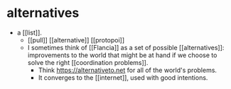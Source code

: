 # alternatives

- a [[list]].
  - [[pull]] [[alternative]] [[protopoi]]
  - I sometimes think of [[Flancia]] as a set of possible [[alternatives]]: improvements to the world that might be at hand if we choose to solve the right [[coordination problems]].
    - Think https://alternativeto.net for all of the world's problems.
    - It converges to the [[internet]], used with good intentions.

